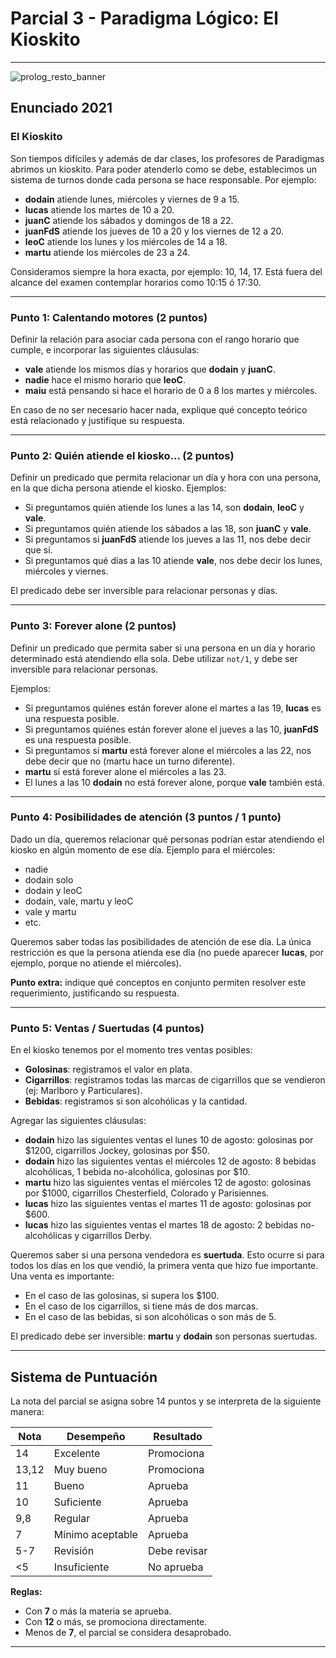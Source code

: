 # Parcial 3 - Paradigma Lógico: El Kioskito

---
![prolog_resto_banner](https://th.bing.com/th/id/R.632aab350c938d507ee99fcd8f88c75b?rik=1MMekf9Yz5hWfQ&riu=http%3a%2f%2fvignette2.wikia.nocookie.net%2fsimpsons%2fimages%2fa%2faf%2fGirly_Edition_24.JPG%2frevision%2flatest%3fcb%3d20130723175034&ehk=O93LDUO%2fKYuoP5YJytWnW%2fEx%2fVffgJX6pzMsCCYWLsg%3d&risl=&pid=ImgRaw&r=0)

## Enunciado 2021

### **El Kioskito**

Son tiempos difíciles y además de dar clases, los profesores de Paradigmas abrimos un kioskito. Para poder atenderlo como se debe, establecimos un sistema de turnos donde cada persona se hace responsable. Por ejemplo:

- **dodain** atiende lunes, miércoles y viernes de 9 a 15.
- **lucas** atiende los martes de 10 a 20.
- **juanC** atiende los sábados y domingos de 18 a 22.
- **juanFdS** atiende los jueves de 10 a 20 y los viernes de 12 a 20.
- **leoC** atiende los lunes y los miércoles de 14 a 18.
- **martu** atiende los miércoles de 23 a 24.

Consideramos siempre la hora exacta, por ejemplo: 10, 14, 17. Está fuera del alcance del examen contemplar horarios como 10:15 ó 17:30.

---

### **Punto 1: Calentando motores (2 puntos)**

Definir la relación para asociar cada persona con el rango horario que cumple, e incorporar las siguientes cláusulas:

- **vale** atiende los mismos días y horarios que **dodain** y **juanC**.
- **nadie** hace el mismo horario que **leoC**.
- **maiu** está pensando si hace el horario de 0 a 8 los martes y miércoles.

En caso de no ser necesario hacer nada, explique qué concepto teórico está relacionado y justifique su respuesta.

---

### **Punto 2: Quién atiende el kiosko... (2 puntos)**

Definir un predicado que permita relacionar un día y hora con una persona, en la que dicha persona atiende el kiosko. Ejemplos:

- Si preguntamos quién atiende los lunes a las 14, son **dodain**, **leoC** y **vale**.
- Si preguntamos quién atiende los sábados a las 18, son **juanC** y **vale**.
- Si preguntamos si **juanFdS** atiende los jueves a las 11, nos debe decir que sí.
- Si preguntamos qué días a las 10 atiende **vale**, nos debe decir los lunes, miércoles y viernes.

El predicado debe ser inversible para relacionar personas y días.

---

### **Punto 3: Forever alone (2 puntos)**

Definir un predicado que permita saber si una persona en un día y horario determinado está atendiendo ella sola. Debe utilizar `not/1`, y debe ser inversible para relacionar personas.

Ejemplos:

- Si preguntamos quiénes están forever alone el martes a las 19, **lucas** es una respuesta posible.
- Si preguntamos quiénes están forever alone el jueves a las 10, **juanFdS** es una respuesta posible.
- Si preguntamos si **martu** está forever alone el miércoles a las 22, nos debe decir que no (martu hace un turno diferente).
- **martu** sí está forever alone el miércoles a las 23.
- El lunes a las 10 **dodain** no está forever alone, porque **vale** también está.

---

### **Punto 4: Posibilidades de atención (3 puntos / 1 punto)**

Dado un día, queremos relacionar qué personas podrían estar atendiendo el kiosko en algún momento de ese día. Ejemplo para el miércoles:

- nadie
- dodain solo
- dodain y leoC
- dodain, vale, martu y leoC
- vale y martu
- etc.

Queremos saber todas las posibilidades de atención de ese día. La única restricción es que la persona atienda ese día (no puede aparecer **lucas**, por ejemplo, porque no atiende el miércoles).

**Punto extra:** indique qué conceptos en conjunto permiten resolver este requerimiento, justificando su respuesta.

---

### **Punto 5: Ventas / Suertudas (4 puntos)**

En el kiosko tenemos por el momento tres ventas posibles:

- **Golosinas**: registramos el valor en plata.
- **Cigarrillos**: registramos todas las marcas de cigarrillos que se vendieron (ej: Marlboro y Particulares).
- **Bebidas**: registramos si son alcohólicas y la cantidad.

Agregar las siguientes cláusulas:

- **dodain** hizo las siguientes ventas el lunes 10 de agosto: golosinas por $1200, cigarrillos Jockey, golosinas por $50.
- **dodain** hizo las siguientes ventas el miércoles 12 de agosto: 8 bebidas alcohólicas, 1 bebida no-alcohólica, golosinas por $10.
- **martu** hizo las siguientes ventas el miércoles 12 de agosto: golosinas por $1000, cigarrillos Chesterfield, Colorado y Parisiennes.
- **lucas** hizo las siguientes ventas el martes 11 de agosto: golosinas por $600.
- **lucas** hizo las siguientes ventas el martes 18 de agosto: 2 bebidas no-alcohólicas y cigarrillos Derby.

Queremos saber si una persona vendedora es **suertuda**. Esto ocurre si para todos los días en los que vendió, la primera venta que hizo fue importante. Una venta es importante:

- En el caso de las golosinas, si supera los $100.
- En el caso de los cigarrillos, si tiene más de dos marcas.
- En el caso de las bebidas, si son alcohólicas o son más de 5.

El predicado debe ser inversible: **martu** y **dodain** son personas suertudas.

---

## Sistema de Puntuación

La nota del parcial se asigna sobre 14 puntos y se interpreta de la siguiente manera:

| Nota | Desempeño           | Resultado        |
|------|---------------------|------------------|
| 14   | Excelente           | Promociona       |
| 13,12| Muy bueno           | Promociona       |
| 11   | Bueno               | Aprueba          |
| 10   | Suficiente          | Aprueba          |
| 9,8  | Regular             | Aprueba          |
| 7    | Mínimo aceptable    | Aprueba          |
| 5-7  | Revisión            | Debe revisar     |
| <5   | Insuficiente        | No aprueba       |

**Reglas:**
- Con **7** o más la materia se aprueba.
- Con **12** o más, se promociona directamente.
- Menos de **7**, el parcial se considera desaprobado.

---